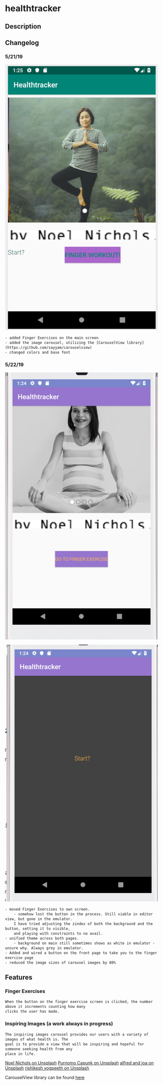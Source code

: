 # healthtracker

## Description

## Changelog

### 5/21/19

![Day1Image](./screenshots/main_day_1.png)

    - added Finger Exercises on the main screen
    - added the image carousel, utilizing the [CarouselView library](https://github.com/sayyam/carouselview)
    - changed colors and base font

### 5/22/19

![Day2Home](./screenshots/main_day_2.png)

![Day2Finger](./screenshots/finger_day_2.png)

    - moved Finger Exercises to own screen.
        - somehow lost the button in the process. Still viable in editor view, but gone in the emulator.
        I have tried adjusting the zindex of both the background and the button, setting it to visible,
        and playing with constraints to no avail.
    - unified theme across both pages.
        - background on main still sometimes shows as white in emulator - unsure why. Always grey in emulator.
    - Added and wired a button on the front page to take you to the finger exercise page
    - reduced the image sizes of carousel images by 80%

## Features

### Finger Exercises

    When the button on the finger exercise screen is clicked, the number above it increments counting how many
    clicks the user has made.

### Inspiring Images (a work always in progress)

    The inspiring images carousel provides our users with a variety of images of what health is. The
    goal is to provide a view that will be inspiring and hopeful for someone seeking health from any
    place in life.

 [Noel Nichols on Unsplash](https://unsplash.com/photos/yOMBnHVpxdg)
 [Purnomo Capunk on Unsplash](https://unsplash.com/photos/kOqDOldrUR8)
 [alfred and joa on Unsplash](https://unsplash.com/photos/O5Wy32Um6vw)
 [rishikesh yogpeeth on Unsplash](https://unsplash.com/photos/CEGtclvmIII)

 CarouselView library can be found [here](https://github.com/sayyam/carouselview)
